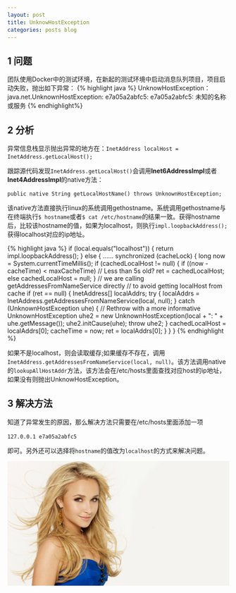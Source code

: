 ```yaml
---
layout: post
title: UnknowHostException
categories: posts blog
---
```


## 1 **问题**

  团队使用Docker中的测试环境，在新起的测试环境中启动消息队列项目，项目启动失败，抛出如下异常：
{% highlight java %}
UnknowHostException：
	java.net.UnknownHostException: e7a05a2abfc5: e7a05a2abfc5: 未知的名称或服务
{% endhighlight%}

## 2 **分析**

  异常信息栈显示抛出异常的地方在：`InetAddress localHost = InetAddress.getLocalHost();`
<!-- more -->
  跟踪源代码发现`InetAddress.getLocalHost()`会调用**Inet6AddressImpl**或者**Inet4AddressImpl**的native方法：

 	public native String getLocalHostName() throws UnknownHostException;

  该native方法直接执行linux的系统调用gethostname。系统调用gethostname与在终端执行`$ hostname`或者`$ cat /etc/hostname`的结果一致。获得hostname后，比较该hostname的值，如果为localhost，则执行`impl.loopbackAddress();`获得localhost对应的ip地址。

{% highlight java %}
if (local.equals("localhost")) {
              return impl.loopbackAddress();
      } else {
	......
synchronized (cacheLock) {
              long now = System.currentTimeMillis();
              if (cachedLocalHost != null) {
                  if ((now - cacheTime) < maxCacheTime) // Less than 5s old?
                      ret = cachedLocalHost;
                  else
                      cachedLocalHost = null;
              }
              // we are calling getAddressesFromNameService directly
              // to avoid getting localHost from cache
              if (ret == null) {
                  InetAddress[] localAddrs;
                  try {
                      localAddrs =
                          InetAddress.getAddressesFromNameService(local, null);
                  } catch (UnknownHostException uhe) {
                      // Rethrow with a more informative
		UnknownHostException uhe2 =
                          new UnknownHostException(local + ": " +
                                                   uhe.getMessage());
                      uhe2.initCause(uhe);
                      throw uhe2;
                  }
                  cachedLocalHost = localAddrs[0];
                  cacheTime = now;
                  ret = localAddrs[0];
              }
          }
}
{% endhighlight %}   

  如果不是localhost，则会读取缓存;如果缓存不存在，调用`InetAddress.getAddressesFromNameService(local, null)`。该方法调用native的`lookupAllHostAddr`方法，该方法会在/etc/hosts里面查找对应host的ip地址，如果没有则抛出UnknowHostException。

## 3 **解决方法**

  知道了异常发生的原因，那么解决方法只需要在/etc/hosts里面添加一项

`127.0.0.1 e7a05a2abfc5`

即可。另外还可以选择将`hostname`的值改为`localhost`的方式来解决问题。

![thatslove](/images/unknowhostexception/thatslove.jpg)
